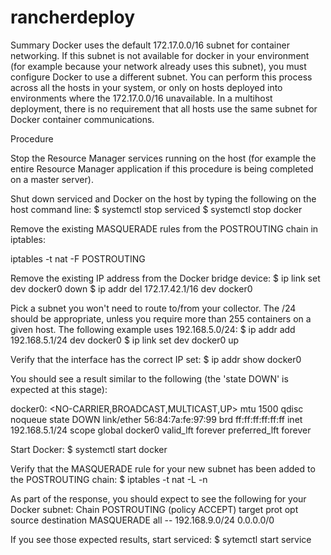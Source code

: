 # rancherdeploy

Summary
Docker uses the default 172.17.0.0/16 subnet for container networking. If this subnet is not available for docker in your environment (for example because your network already uses this subnet), you must configure Docker to use a different subnet. You can perform this process across all the hosts in your system, or only on hosts deployed into environments where the 172.17.0.0/16 unavailable. In a multihost deployment, there is no requirement that all hosts use the same subnet for Docker container communications.

Procedure

Stop the Resource Manager services running on the host (for example the entire Resource Manager application if this procedure is being completed on a master server).

Shut down serviced and Docker on the host by typing the following on the host command line:
 $ systemctl stop serviced
 $ systemctl stop docker

Remove the existing MASQUERADE rules from the POSTROUTING chain in iptables:

iptables -t nat -F POSTROUTING

Remove the existing IP address from the Docker bridge device:
 $ ip link set dev docker0 down
 $ ip addr del 172.17.42.1/16 dev docker0

Pick a subnet you won't need to route to/from your collector. The /24 should be appropriate, unless you require more than 255 containers on a given host. The following example uses 192.168.5.0/24:
 $ ip addr add 192.168.5.1/24 dev docker0
 $ ip link set dev docker0 up

Verify that the interface has the correct IP set:
 $ ip addr show docker0

You should see a result similar to the following (the 'state DOWN' is expected at this stage):

docker0: <NO-CARRIER,BROADCAST,MULTICAST,UP> mtu 1500 qdisc noqueue state DOWN
 link/ether 56:84:7a:fe:97:99 brd ff:ff:ff:ff:ff:ff
 inet 192.168.5.1/24 scope global docker0
 valid_lft forever preferred_lft forever

Start Docker:
 $ systemctl start docker 

Verify that the MASQUERADE rule for your new subnet has been added to the POSTROUTING chain:
 $ iptables -t nat -L -n

As part of the response, you should expect to see the following for your Docker subnet:
  Chain POSTROUTING (policy ACCEPT)
  target prot opt source destination
  MASQUERADE all -- 192.168.9.0/24 0.0.0.0/0

If you see those expected results, start serviced:
$ sytemctl start service
